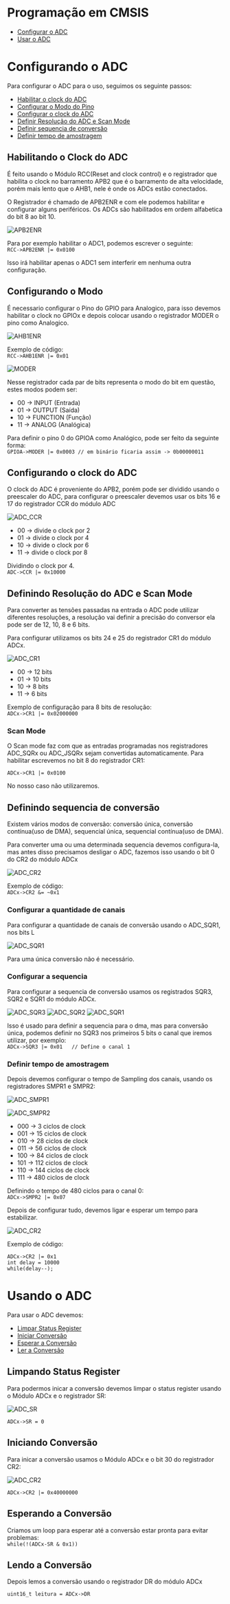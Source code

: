 # Programação em CMSIS

- [Configurar o ADC](#Configurando-o-ADC)
- [Usar o ADC](#Usando-o-ADC)

# Configurando o ADC

Para configurar o ADC para o uso, seguimos os seguinte passos:

- [Habilitar o clock do ADC](#Habilitando-o-Clock-do-ADC)
- [Configurar o Modo do Pino](#Configurando-o-Modo) 
- [Configurar o clock do ADC](#Configurando-o-clock-do-ADC) 
- [Definir Resolução do ADC e Scan Mode](#Definindo-Resolução-do-ADC-e-Scan-Mode)
- [Definir sequencia de conversão](#Definindo-sequencia-de-conversão)
- [Definir tempo de amostragem](#Definir-tempo-de-amostragem)

## Habilitando o Clock do ADC

É feito usando o Módulo RCC(Reset and clock control) e o registrador que habilita o clock
no barramento APB2 que é o barramento de alta velocidade, porém mais lento que o AHB1, nele
é onde os ADCs estão conectados.

O Registrador é chamado de APB2ENR e com ele podemos habilitar e configurar alguns periféricos.
Os ADCs são habilitados em ordem alfabetica do bit 8 ao bit 10.

![APB2ENR](../imagens/APB2ENR.PNG)

Para por exemplo habilitar o ADC1, podemos escrever o seguinte:  
`RCC->APB2ENR |= 0x0100`

Isso irá habilitar apenas o ADC1 sem interferir em nenhuma outra configuração.

## Configurando o Modo

É necessario configurar o Pino do GPIO para Analogico, para isso devemos habilitar
o clock no GPIOx e depois colocar usando o registrador MODER o pino como Analogico.

![AHB1ENR](../imagens/HB1ENR.PNG)

Exemplo de código:  
`RCC->AHB1ENR |= 0x01`

![MODER](../imagens/MODER.PNG)

Nesse registrador cada par de bits representa o modo do bit em questão, estes modos
podem ser:

- 00 -> INPUT (Entrada)
- 01 -> OUTPUT (Saída)
- 10 -> FUNCTION (Função)
- 11 -> ANALOG (Analógica)

Para definir o pino 0 do GPIOA como Analógico, pode ser feito da seguinte forma:  
`GPIOA->MODER |= 0x0003 // em binário ficaria assim -> 0b00000011`

## Configurando o clock do ADC

O clock do ADC é proveniente do APB2, porém pode ser dividido usando o preescaler
do ADC, para configurar o preescaler devemos usar os bits 16 e 17 do registrador CCR do módulo ADC

![ADC_CCR](../imagens/ADC_CCR.png)

- 00 -> divide o clock por 2
- 01 -> divide o clock por 4
- 10 -> divide o clock por 6
- 11 -> divide o clock por 8
  
Dividindo o clock por 4.  
`ADC->CCR |= 0x10000`

## Definindo Resolução do ADC e Scan Mode

Para converter as tensões passadas na entrada o ADC pode utilizar
diferentes resoluções, a resolução vai definir a precisão do conversor
ela pode ser de 12, 10, 8 e 6 bits.

Para configurar utilizamos os bits 24 e 25 do registrador CR1 do módulo
ADCx.


![ADC_CR1](../imagens/ADC_CR1.PNG)

- 00 -> 12 bits
- 01 -> 10 bits
- 10 -> 8 bits
- 11 -> 6 bits

Exemplo de configuração para 8 bits de resolução:  
`ADCx->CR1 |= 0x02000000`

### Scan Mode

O Scan mode faz com que as entradas programadas nos registradores ADC_SQRx ou ADC_JSQRx sejam
convertidas automaticamente. Para habilitar escrevemos no bit 8 do registrador CR1:

`ADCx->CR1 |= 0x0100`

No nosso caso não utilizaremos.

## Definindo sequencia de conversão

Existem vários modos de conversão: conversão única, conversão contínua(uso de DMA), sequencial única,
sequencial contínua(uso de DMA).

Para converter uma ou uma determinada sequencia devemos configura-la, mas antes disso
precisamos desligar o ADC, fazemos isso usando o bit 0 do CR2 do módulo ADCx

![ADC_CR2](../imagens/ADC_CR2.PNG)

Exemplo de código:  
`ADCx->CR2 &= ~0x1`

### Configurar a quantidade de canais 

Para configurar a quantidade de canais de conversão usando o ADC_SQR1, nos bits L  

![ADC_SQR1](../imagens/ADC_SQR1.PNG)

Para uma única conversão não é necessário.

### Configurar a sequencia

Para configurar a sequencia de conversão usamos os registrados SQR3, SQR2 e SQR1 do
módulo ADCx.

![ADC_SQR3](../imagens/ADC_SQR3.PNG)
![ADC_SQR2](../imagens/ADC_SQR2.PNG)
![ADC_SQR1](../imagens/ADC_SQR1.PNG)

Isso é usado para definir a sequencia para o dma, mas para conversão única, podemos
definir no SQR3 nos primeiros 5 bits o canal que iremos utilizar, por exemplo:  
`ADCx->SQR3 |= 0x01   // Define o canal 1`

### Definir tempo de amostragem

Depois devemos configurar o tempo de Sampling dos canais, usando os registradores
SMPR1 e SMPR2:

![ADC_SMPR1](../imagens/ADC_SMPR1.png)

![ADC_SMPR2](../imagens/ADC_SMPR2.png)

- 000 -> 3 ciclos de clock
- 001 -> 15 ciclos de clock
- 010 -> 28 ciclos de clock
- 011 -> 56 ciclos de clock
- 100 -> 84 ciclos de clock
- 101 -> 112 ciclos de clock
- 110 -> 144 ciclos de clock
- 111 -> 480 ciclos de clock

Definindo o tempo de 480 ciclos para o canal 0:  
`ADCx->SMPR2 |= 0x07`

Depois de configurar tudo, devemos ligar e esperar um tempo para estabilizar.

![ADC_CR2](../imagens/ADC_CR2.PNG)

Exemplo de código:  

    ADCx->CR2 |= 0x1
    int delay = 10000
    while(delay--);


# Usando o ADC

Para usar o ADC devemos:  

- [Limpar Status Register](#Limpando-Status-Register)
- [Iniciar Conversão](#Iniciando-Conversão)
- [Esperar a Conversão](#Esperando-a-Conversão)
- [Ler a Conversão](#Lendo-a-Conversão)

## Limpando Status Register

Para podermos inicar a conversão devemos limpar o status register usando o 
Módulo ADCx e o registrador SR:

![ADC_SR](../imagens/ADC_SR.PNG)

`ADCx->SR = 0`

## Iniciando Conversão

Para inicar a conversão usamos o Módulo ADCx e o bit 30 do registrador CR2:

![ADC_CR2](../imagens/ADC_CR2.PNG)

`ADCx->CR2 |= 0x40000000`

## Esperando a Conversão

Criamos um loop para esperar até a conversão estar pronta para evitar problemas:  
`while(!(ADCx-SR & 0x1))`

## Lendo a Conversão

Depois lemos a conversão usando o registrador DR do módulo ADCx

`uint16_t leitura = ADCx->DR`
